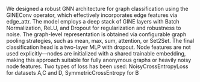 We designed a robust GNN architecture for graph classification using the GINEConv operator, which effectively incorporates edge features via edge_attr. 
The model employs a deep stack of GINE layers with Batch Normalization, ReLU, and Dropout for regularization and robustness to noise. 
The graph-level representation is obtained via configurable graph pooling strategies, such as mean, max, sum, attention, or Set2Set. 
The final classification head is a two-layer MLP with dropout. Node features are not used explicitly—nodes are initialized with a shared trainable embedding, making this approach suitable for fully anonymous graphs or heavily noisy node features. 
Two types of loss has been used: NoisyCrossEntropyLoss for datasets A,C and D, SymmetricCrossEntropy for B

